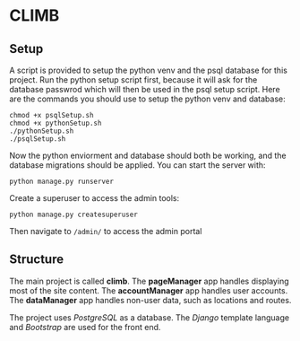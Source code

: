 # CLIMB

## Setup

A script is provided to setup the python venv and the psql database for this project. Run the python setup script first, because it will ask for the database passwrod which will then be used in the psql setup script. Here are the commands you should use to setup the python venv and database:

	chmod +x psqlSetup.sh
	chmod +x pythonSetup.sh
	./pythonSetup.sh
	./psqlSetup.sh
	
Now the python enviorment and database should both be working, and the database migrations should be applied. You can start the server with:

	python manage.py runserver

Create a superuser to access the admin tools:

	python manage.py createsuperuser
	
Then navigate to `/admin/` to access the admin portal

## Structure

The main project is called **climb**. The **pageManager** app handles displaying most of the site content. The **accountManager** app handles user accounts. The **dataManager** app handles non-user data, such as locations and routes. 

The project uses *PostgreSQL* as a database. The *Django* template language and *Bootstrap* are used for the front end. 
